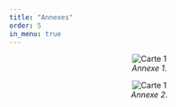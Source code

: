 ```yaml
---
title: "Annexes"
order: 5
in_menu: true
---
```

<figure style="text-align: center;">
  <img src="images/Capture d'écran 2025-06-22 181332.png" alt="Carte 1">
  <figcaption><em>Annexe 1</em>.</figcaption>
</figure>

<figure style="text-align: center;">
  <img src="images/Capture d'écran 2025-06-22 180621.png" alt="Carte 1">
  <figcaption><em>Annexe 2</em>.</figcaption>
</figure> 